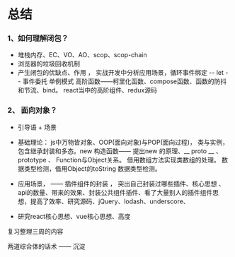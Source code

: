 # 总结

### 1、如何理解闭包？ 

   -   堆栈内存、EC、VO、AO、scop、scop-chain
   -   浏览器的垃圾回收机制 
   -   产生闭包的优缺点、作用 ， 实战开发中分析应用场景，循环事件绑定 -- let -- 事件委托 单例模式  高阶函数——柯里化函数、compose函数、函数的防抖和节流、bind。 react当中的高阶组件、redux源码

### 2、 面向对象？

- 引导语 + 场景
- 基础理论： js中万物皆对象、OOP(面向对象)与POP(面向过程)， 类与实例， 包含继承封装和多态。new 构造函数—— 提出new 的原理、__ proto __  、prototype 、 Function与Object关系。 借用数组方法实现类数组的处理。 数据类型检测，借用Object的toString 数据类型检测。 
- 应用场景， —— 插件组件的封装 ， 突出自己封装过哪些插件、核心思想 、 api的数量、带来的效果、封装公共组件插件、看了大量别人的插件组件思想，提高了效率、研究源码、jQuery、lodash、underscore、

- 研究react核心思想、vue核心思想、高度



复习整理三周的内容 

两道综合体的话术 —— 沉淀

